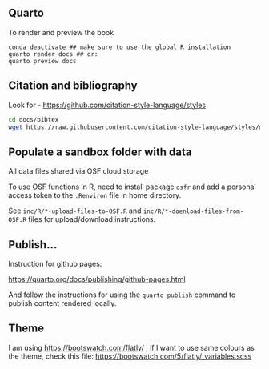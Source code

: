 
## Quarto 

To render and preview the book

```{sh}
conda deactivate ## make sure to use the global R installation
quarto render docs ## or:
quarto preview docs
```


## Citation and bibliography

Look for - https://github.com/citation-style-language/styles
```sh
cd docs/bibtex
wget https://raw.githubusercontent.com/citation-style-language/styles/master/dependent/ecological-indicators.csl
```


## Populate a sandbox folder with data

All data files shared via OSF cloud storage

To use OSF functions in R, need to install package `osfr` and add a personal access token to the `.Renviron` file in home directory.

See `inc/R/*-upload-files-to-OSF.R` and `inc/R/*-doenload-files-from-OSF.R` files for upload/download instructions.

## Publish...

Instruction for github pages: 

https://quarto.org/docs/publishing/github-pages.html

And follow the instructions for using the `quarto publish` command to publish content rendered locally.

## Theme

I am using https://bootswatch.com/flatly/ , if I want to use same colours as the theme, check this file: https://bootswatch.com/5/flatly/_variables.scss